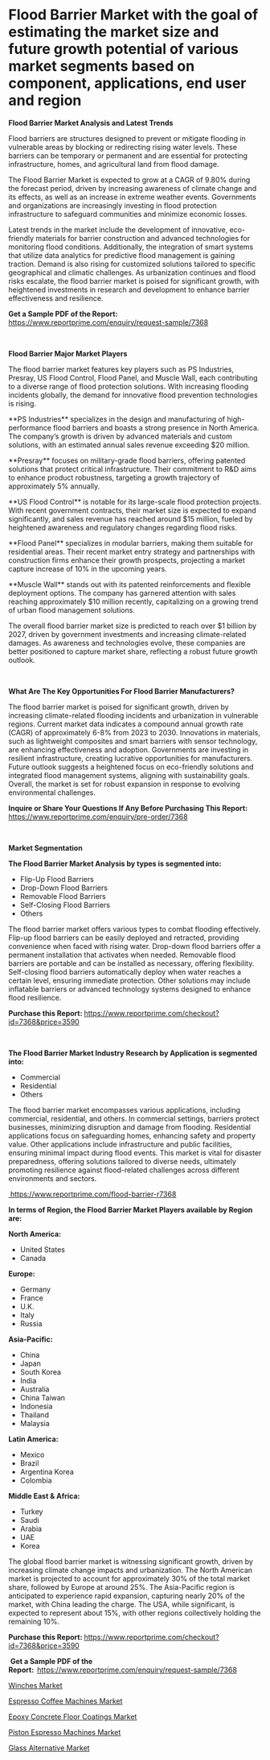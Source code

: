 <p><h1>Flood Barrier Market with the goal of estimating the market size and future growth potential of various market segments based on component, applications, end user and region</h1></p><p><strong>Flood Barrier Market Analysis and Latest Trends</strong></p>
<p><p>Flood barriers are structures designed to prevent or mitigate flooding in vulnerable areas by blocking or redirecting rising water levels. These barriers can be temporary or permanent and are essential for protecting infrastructure, homes, and agricultural land from flood damage.</p><p>The Flood Barrier Market is expected to grow at a CAGR of 9.80% during the forecast period, driven by increasing awareness of climate change and its effects, as well as an increase in extreme weather events. Governments and organizations are increasingly investing in flood protection infrastructure to safeguard communities and minimize economic losses. </p><p>Latest trends in the market include the development of innovative, eco-friendly materials for barrier construction and advanced technologies for monitoring flood conditions. Additionally, the integration of smart systems that utilize data analytics for predictive flood management is gaining traction. Demand is also rising for customized solutions tailored to specific geographical and climatic challenges. As urbanization continues and flood risks escalate, the flood barrier market is poised for significant growth, with heightened investments in research and development to enhance barrier effectiveness and resilience.</p></p>
<p><strong>Get a Sample PDF of the Report:&nbsp;</strong> <a href="https://www.reportprime.com/enquiry/request-sample/7368">https://www.reportprime.com/enquiry/request-sample/7368</a></p>
<p>&nbsp;</p>
<p><strong>Flood Barrier Major Market Players</strong></p>
<p><p>The flood barrier market features key players such as PS Industries, Presray, US Flood Control, Flood Panel, and Muscle Wall, each contributing to a diverse range of flood protection solutions. With increasing flooding incidents globally, the demand for innovative flood prevention technologies is rising.</p><p>**PS Industries** specializes in the design and manufacturing of high-performance flood barriers and boasts a strong presence in North America. The company’s growth is driven by advanced materials and custom solutions, with an estimated annual sales revenue exceeding $20 million.</p><p>**Presray** focuses on military-grade flood barriers, offering patented solutions that protect critical infrastructure. Their commitment to R&D aims to enhance product robustness, targeting a growth trajectory of approximately 5% annually.</p><p>**US Flood Control** is notable for its large-scale flood protection projects. With recent government contracts, their market size is expected to expand significantly, and sales revenue has reached around $15 million, fueled by heightened awareness and regulatory changes regarding flood risks.</p><p>**Flood Panel** specializes in modular barriers, making them suitable for residential areas. Their recent market entry strategy and partnerships with construction firms enhance their growth prospects, projecting a market capture increase of 10% in the upcoming years.</p><p>**Muscle Wall** stands out with its patented reinforcements and flexible deployment options. The company has garnered attention with sales reaching approximately $10 million recently, capitalizing on a growing trend of urban flood management solutions.</p><p>The overall flood barrier market size is predicted to reach over $1 billion by 2027, driven by government investments and increasing climate-related damages. As awareness and technologies evolve, these companies are better positioned to capture market share, reflecting a robust future growth outlook.</p></p>
<p>&nbsp;</p>
<p><strong>What Are The Key Opportunities For Flood Barrier Manufacturers?</strong></p>
<p><p>The flood barrier market is poised for significant growth, driven by increasing climate-related flooding incidents and urbanization in vulnerable regions. Current market data indicates a compound annual growth rate (CAGR) of approximately 6-8% from 2023 to 2030. Innovations in materials, such as lightweight composites and smart barriers with sensor technology, are enhancing effectiveness and adoption. Governments are investing in resilient infrastructure, creating lucrative opportunities for manufacturers. Future outlook suggests a heightened focus on eco-friendly solutions and integrated flood management systems, aligning with sustainability goals. Overall, the market is set for robust expansion in response to evolving environmental challenges.</p></p>
<p><strong>Inquire or Share Your Questions If Any Before Purchasing This Report:</strong> <a href="https://www.reportprime.com/enquiry/pre-order/7368">https://www.reportprime.com/enquiry/pre-order/7368</a></p>
<p>&nbsp;</p>
<p><strong>Market Segmentation</strong></p>
<p><strong>The Flood Barrier Market Analysis by types is segmented into:</strong></p>
<p><ul><li>Flip-Up Flood Barriers</li><li>Drop-Down Flood Barriers</li><li>Removable Flood Barriers</li><li>Self-Closing Flood Barriers</li><li>Others</li></ul></p>
<p><p>The flood barrier market offers various types to combat flooding effectively. Flip-up flood barriers can be easily deployed and retracted, providing convenience when faced with rising water. Drop-down flood barriers offer a permanent installation that activates when needed. Removable flood barriers are portable and can be installed as necessary, offering flexibility. Self-closing flood barriers automatically deploy when water reaches a certain level, ensuring immediate protection. Other solutions may include inflatable barriers or advanced technology systems designed to enhance flood resilience.</p></p>
<p><strong>Purchase this Report:&nbsp;</strong><a href="https://www.reportprime.com/checkout?id=7368&price=3590">https://www.reportprime.com/checkout?id=7368&price=3590</a></p>
<p>&nbsp;</p>
<p><strong>The Flood Barrier Market Industry Research by Application is segmented into:</strong></p>
<p><ul><li>Commercial</li><li>Residential</li><li>Others</li></ul></p>
<p><p>The flood barrier market encompasses various applications, including commercial, residential, and others. In commercial settings, barriers protect businesses, minimizing disruption and damage from flooding. Residential applications focus on safeguarding homes, enhancing safety and property value. Other applications include infrastructure and public facilities, ensuring minimal impact during flood events. This market is vital for disaster preparedness, offering solutions tailored to diverse needs, ultimately promoting resilience against flood-related challenges across different environments and sectors.</p></p>
<p><a href="https://www.reportprime.com/flood-barrier-r7368">&nbsp;https://www.reportprime.com/flood-barrier-r7368</a></p>
<p><strong>In terms of Region, the Flood Barrier Market Players available by Region are:</strong></p>
<p>
    <p> <strong> North America: </strong>
        <ul>
            <li>United States</li>
            <li>Canada</li>
        </ul>
        </p> 
    <p> <strong> Europe: </strong>
        <ul>
            <li>Germany</li>
            <li>France</li>
            <li>U.K.</li>
            <li>Italy</li>
            <li>Russia</li>
        </ul>
        </p> 
    <p> <strong> Asia-Pacific: </strong>
        <ul>
            <li>China</li>
            <li>Japan</li>
            <li>South Korea</li>
            <li>India</li>
            <li>Australia</li>
            <li>China Taiwan</li>
            <li>Indonesia</li>
            <li>Thailand</li>
            <li>Malaysia</li>
        </ul>
        </p> 
    <p> <strong> Latin America: </strong>
        <ul>
            <li>Mexico</li>
            <li>Brazil</li>
            <li>Argentina Korea</li>
            <li>Colombia</li>
        </ul>
        </p> 
    <p> <strong> Middle East & Africa: </strong>
        <ul>
            <li>Turkey</li>
            <li>Saudi</li>
            <li>Arabia</li>
            <li>UAE</li>
            <li>Korea</li>
        </ul>
    </p>
    </p>
<p><p>The global flood barrier market is witnessing significant growth, driven by increasing climate change impacts and urbanization. The North American market is projected to account for approximately 30% of the total market share, followed by Europe at around 25%. The Asia-Pacific region is anticipated to experience rapid expansion, capturing nearly 20% of the market, with China leading the charge. The USA, while significant, is expected to represent about 15%, with other regions collectively holding the remaining 10%.</p></p>
<p><strong>Purchase this Report: </strong><a href="https://www.reportprime.com/checkout?id=7368&price=3590">https://www.reportprime.com/checkout?id=7368&price=3590</a></p>
<p>&nbsp;<strong>Get a Sample PDF of the Report:&nbsp;&nbsp;</strong><a href="https://www.reportprime.com/enquiry/request-sample/7368">https://www.reportprime.com/enquiry/request-sample/7368</a></p>
<p><strong></strong></p>
<p><p><a href="https://github.com/nathandecarvalho/Market-Research-Report-List-5/blob/main/winches-market.md">Winches Market</a></p><p><a href="https://www.linkedin.com/pulse/emerging-opportunities-challenges-global-espresso-coffee-machines-xjaxf?trackingId=H4nNDnifS9S288qJhI%2Bt4A%3D%3D">Espresso Coffee Machines Market</a></p><p><a href="https://issuu.com/reportprime-2/docs/epoxy-concrete-floor-coatings-marke_2be6bdd012a192">Epoxy Concrete Floor Coatings Market</a></p><p><a href="https://www.linkedin.com/pulse/comprehensive-analysis-global-piston-espresso-machines-market-growth-nkrbe?trackingId=AfnBKT0rTbWAssHp8gVk%2FA%3D%3D">Piston Espresso Machines Market</a></p><p><a href="https://issuu.com/reportprime-2/docs/glass-alternative-market-size-2030._162f69b9385a5e">Glass Alternative Market</a></p></p>